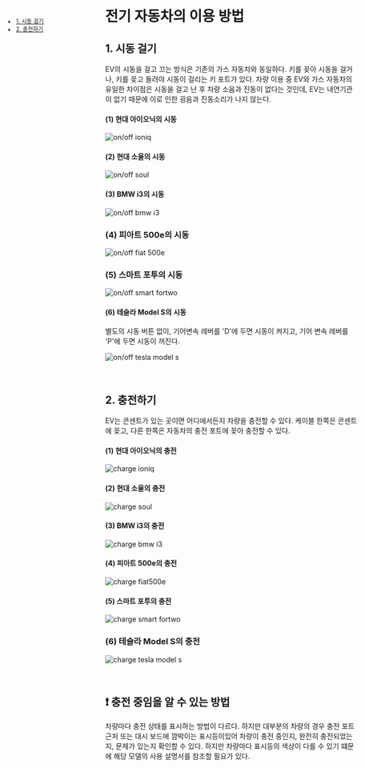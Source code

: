 <ui style="position:fixed;left: 3em; top:10em; font-size: 0.8em;">
    <li><a href = "#usage_on"><bold>1. 시동 걸기</bold></a></li>
    <li><a href = "#usage_charge"><bold>2. 충전하기 </bold></a></li>
</ui>

# 전기 자동차의 이용 방법

<p id = "usage_on"></p>

## 1. 시동 걸기
EV의 시동을 걸고 끄는 방식은 기존의 가스 자동차와 동일하다. 키를 꽂아 시동을 걸거나, 키를 꽂고 돌려야 시동이 걸리는 키 포트가 있다. 차량 이용 중 EV와 가스 자동차의 유일한 차이점은 시동을 걸고 난 후 차량 소음과 진동이 없다는 것인데, EV는 내연기관이 없기 때문에 이로 인한 굉음과 진동소리가 나지 않는다.

#### (1) 현대 아이오닉의 시동

![on/off ioniq](assets/img/faq_onoff_ioniq.jpg)

#### (2) 현대 소울의 시동

![on/off soul](assets/img/faq_onoff_soul.jpg)

#### (3) BMW i3의 시동

![on/off bmw i3](assets/img/faq_onoff_bmw.jpg)

### (4) 피아트 500e의 시동

![on/off fiat 500e](assets/img/faq_onoff_fiat500.jpg)

### (5) 스마트 포투의 시동

![on/off smart fortwo](assets/img/faq_onoff_smartfortwo.jpg)

#### (6) 테슬라 Model S의 시동
별도의 시동 버튼 없이, 기어변속 레버를 'D'에 두면 시동이 켜지고, 기어 변속 레버를 'P'에 두면 시동이 꺼진다. 

![on/off tesla model s](assets/img/faq_onoff_tesla.png)

<br>

<p id = "usage_charge"></p>

## 2. 충전하기
EV는 콘센트가 있는 곳이면 어디에서든지 차량을 충전할 수 있다. 
케이블 한쪽은 콘센트에 꽂고, 다른 한쪽은 자동차의 충전 포트에 꽂아 충전할 수 있다. 

#### (1) 현대 아이오닉의 충전

![charge ioniq](assets/img/faq_charge_ioniq.jpg)

#### (2) 현대 소울의 충전

![charge soul](assets/img/faq_charge_soul.jpg)

#### (3) BMW i3의 충전

![charge bmw i3](assets/img/faq_charge_bmw.jpg)

#### (4) 피아트 500e의 충전

![charge fiat500e](assets/img/faq_charge_fiat.jpg)

#### (5) 스마트 포투의 충전

![charge smart fortwo](assets/img/faq_charge_fortwo.jpg)

### (6) 테슬라 Model S의 충전

![charge tesla model s](assets/img/faq_charge_tesla.jpg)

<br>

## ❗ 충전 중임을 알 수 있는 방법
차량마다 충전 상태를 표시하는 방법이 다르다. 하지만 대부분의 차량의 경우 충전 포트 근처 또는 대시 보드에 깜박이는 표시등이있어 차량이 충전 중인지, 완전히 충전되었는지, 문제가 있는지 확인할 수 있다. 
하지만 차량마다 표시등의 색상이 다를 수 있기 떄문에 해당 모델의 사용 설명서를 참조할 필요가 있다. 
